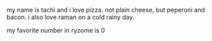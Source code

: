 my name is tachi and i love pizza. not plain cheese, but peperoni and bacon. i also love raman on a cold rainy day.

my favorite number in ryzome is 0